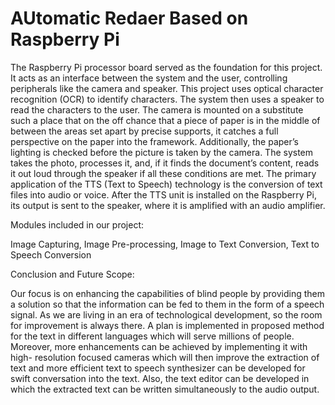 # AUtomatic Redaer Based on Raspberry Pi

The Raspberry Pi processor board served as the foundation for this project. It acts as an interface between the system and the user, controlling peripherals like the camera and speaker. This project uses optical character recognition (OCR) to identify characters. The system then uses a speaker to read the characters to the user. The camera is mounted on a substitute such a place that on the off chance that a piece of paper is in the middle of between the areas set apart by precise supports, it catches a full perspective on the paper into the framework. Additionally, the paper’s lighting is checked before the picture is taken by the camera. The system takes the photo, processes it, and, if it finds the document’s content, reads it out loud through the speaker if all these conditions are met. The primary application of the TTS (Text to Speech) technology is the conversion of text files into audio or voice. After the TTS unit is installed on the Raspberry Pi, its output is sent to the speaker, where it is amplified with an audio amplifier.

Modules included in our project:

Image Capturing, Image Pre-processing, Image to Text Conversion, Text to Speech Conversion

Conclusion and Future Scope:

Our focus is on enhancing the capabilities of blind people by providing them a solution so that the information can be fed to them in the form of a speech signal. As we are living in an era of technological development, so the room for improvement is always there. A plan is implemented in proposed method for the text in different languages which will serve millions of people. Moreover, more enhancements can be achieved by implementing it with high- resolution focused cameras which will then improve the extraction of text and more efficient text to speech synthesizer can be developed for swift conversation into the text. Also, the text editor can be developed in which the extracted text can be written simultaneously to the audio output.
